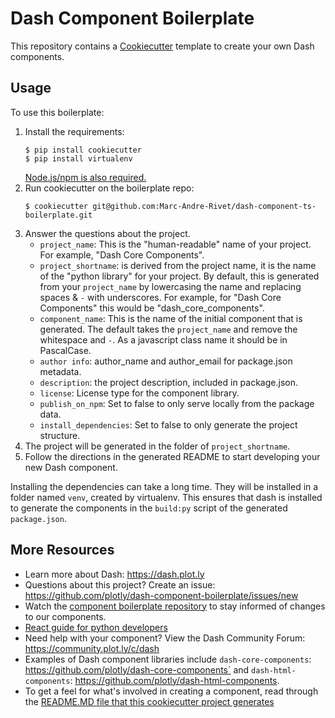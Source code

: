 # Dash Component Boilerplate

This repository contains a [Cookiecutter](https://github.com/audreyr/cookiecutter) template to create your own Dash components.

## Usage

To use this boilerplate:

1. Install the requirements:
    ```
    $ pip install cookiecutter
    $ pip install virtualenv
    ```
   [Node.js/npm is also required.](https://nodejs.org/en/)
2. Run cookiecutter on the boilerplate repo:
    ```
    $ cookiecutter git@github.com:Marc-Andre-Rivet/dash-component-ts-boilerplate.git
    ```
3. Answer the questions about the project.
    - `project_name`: This is the "human-readable" name of your project. For example, "Dash Core Components". 
    - `project_shortname`: is derived from the project name, it is the name of the "python library" for your project. By default, this is generated from your `project_name` by lowercasing the name and replacing spaces & `-` with underscores. For example, for "Dash Core Components" this would be "dash_core_components".
    - `component_name`: This is the name of the initial component that is generated. The default takes the `project_name` and remove the whitespace and `-`. As a javascript class name it should be in PascalCase.
    - `author info`: author_name and author_email for package.json metadata.
    - `description`: the project description, included in package.json.
    - `license`: License type for the component library.
    - `publish_on_npm`: Set to false to only serve locally from the package data.
    - `install_dependencies`: Set to false to only generate the project structure.
4. The project will be generated in the folder of `project_shortname`.
5. Follow the directions in the generated README to start developing your new Dash component.

Installing the dependencies can take a long time. They will be installed in a
folder named `venv`, created by virtualenv. This ensures that dash is installed
to generate the components in the `build:py` script of the generated 
`package.json`.


## More Resources

- Learn more about Dash: https://dash.plot.ly
- Questions about this project? Create an issue: https://github.com/plotly/dash-component-boilerplate/issues/new
- Watch the [component boilerplate repository](https://github.com/plotly/dash-component-boilerplate) to stay informed of changes to our components.
- [React guide for python developers](https://dash.plot.ly/react-for-python-developers)
- Need help with your component? View the Dash Community Forum: https://community.plot.ly/c/dash
- Examples of Dash component libraries include `dash-core-components`: https://github.com/plotly/dash-core-components` and `dash-html-components`: https://github.com/plotly/dash-html-components.
- To get a feel for what's involved in creating a component, read through the [README.MD file that this cookiecutter project generates](/cookie-cutter/%7B%7Bcookiecutter.project_shortname%7D%7D/README.md)
